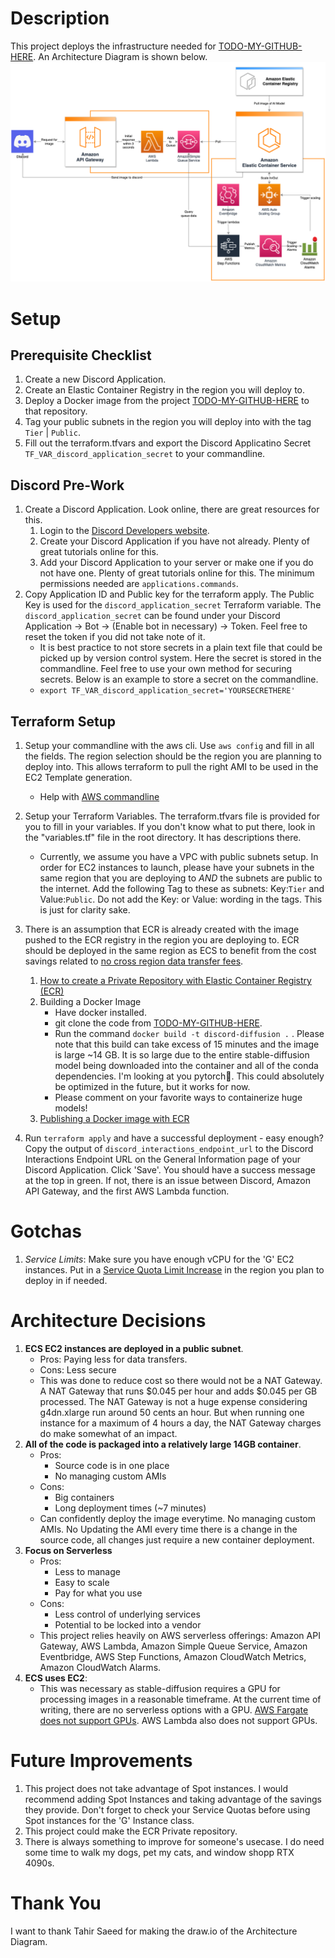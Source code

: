 # Description
This project deploys the infrastructure needed for [TODO-MY-GITHUB-HERE](). An Architecture Diagram is shown below.
![Infrastructure Diagram](/files/discord-diffusion-pic.png)

# Setup
## Prerequisite Checklist
1. Create a new Discord Application.
2. Create an Elastic Container Registry in the region you will deploy to.
3. Deploy a Docker image from the project [TODO-MY-GITHUB-HERE]() to that repository.
4. Tag your public subnets in the region you will deploy into with the tag ```Tier``` | ```Public```.
5. Fill out the terraform.tfvars and export the Discord Applicatino Secret ```TF_VAR_discord_application_secret``` to your commandline.

## Discord Pre-Work
1. Create a Discord Application. Look online, there are great resources for this. 
    1. Login to the [Discord Developers website](https://discord.com/developers/applications).
    2. Create your Discord Application if you have not already. Plenty of great tutorials online for this.
    3. Add your Discord Application to your server or make one if you do not have one. Plenty of great tutorials online for this. The minimum permissions needed are ```applications.commands```.
2. Copy Application ID and Public key for the terraform apply. The Public Key is used for the ```discord_application_secret``` Terraform variable. The ```discord_application_secret``` can be found under your Discord Application -> Bot -> (Enable bot in necessary) -> Token. Feel free to reset the token if you did not take note of it.
    * It is best practice to not store secrets in a plain text file that could be picked up by version control system. Here the secret is stored in the commandline. Feel free to use your own method for securing secrets. Below is an example to store a secret on the commandline. 
    * ```export TF_VAR_discord_application_secret='YOURSECRETHERE'```

## Terraform Setup
1. Setup your commandline with the aws cli. Use ```aws config``` and fill in all the fields. The region selection should be the region you are planning to deploy into. This allows terraform to pull the right AMI to be used in the EC2 Template generation. 
    * Help with [AWS commandline](https://docs.aws.amazon.com/cli/latest/userguide/cli-chap-configure.html) 
2. Setup your Terraform Variables. The terraform.tfvars file is provided for you to fill in your variables. If you don't know what to put there, look in the "variables.tf" file in the root directory. It has descriptions there. 
    * Currently, we assume you have a VPC with public subnets setup. In order for EC2 instances to launch, please have your subnets in the same region that you are deploying to *AND* the subnets are public to the internet. Add the following Tag to these as subnets: Key:```Tier``` and Value:```Public```. Do not add the Key: or Value: wording in the tags. This is just for clarity sake.
3. There is an assumption that ECR is already created with the image pushed to the ECR registry in the region you are deploying to. ECR should be deployed in the same region as ECS to benefit from the cost savings related to [no cross region data transfer fees](https://aws.amazon.com/blogs/containers/understanding-data-transfer-costs-for-aws-container-services/).
    1. [How to create a Private Repository with Elastic Container Registry (ECR)](https://docs.aws.amazon.com/AmazonECR/latest/userguide/repository-create.html)
    2. Building a Docker Image
        * Have docker installed.
        * git clone the code from [TODO-MY-GITHUB-HERE]().
        * Run the command ```docker build -t discord-diffusion .``` . Please note that this build can take excess of 15 minutes and the image is large ~14 GB. It is so large due to the entire stable-diffusion model being downloaded into the container and all of the conda dependencies. I'm looking at you pytorch🤨. This could absolutely be optimized in the future, but it works for now.
        * Please comment on your favorite ways to containerize huge models!
    3. [Publishing a Docker image with ECR](https://docs.aws.amazon.com/AmazonECR/latest/userguide/docker-push-ecr-image.html)

4. Run ```terraform apply``` and have a successful deployment - easy enough? Copy the output of ```discord_interactions_endpoint_url``` to the Discord Interactions Endpoint URL on the General Information page of your Discord Application. Click 'Save'. You should have a success message at the top in green. If not, there is an issue between Discord, Amazon API Gateway, and the first AWS Lambda function.

# Gotchas
1. *Service Limits*: Make sure you have enough vCPU for the 'G' EC2 instances. Put in a [Service Quota Limit Increase](https://console.aws.amazon.com/servicequotas/home) in the region you plan to deploy in if needed.

# Architecture Decisions
1. **ECS EC2 instances are deployed in a public subnet**. 
    * Pros: Paying less for data transfers.
    * Cons: Less secure
    * This was done to reduce cost so there would not be a NAT Gateway. A NAT Gateway that runs $0.045 per hour and adds $0.045 per GB processed. The NAT Gateway is not a huge expense considering g4dn.xlarge run around 50 cents an hour. But when running one instance for a maximum of 4 hours a day, the NAT Gateway charges do make somewhat of an impact.
2. **All of the code is packaged into a relatively large 14GB container**. 
    * Pros: 
        * Source code is in one place
        * No managing custom AMIs
    * Cons: 
        * Big containers
        * Long deployment times (~7 minutes)
    * Can confidently deploy the image everytime. No managing custom AMIs. No Updating the AMI every time there is a change in the source code, all changes just require a new container deployment.
3. **Focus on Serverless**
    * Pros: 
        * Less to manage
        * Easy to scale
        * Pay for what you use
    * Cons:
        * Less control of underlying services
        * Potential to be locked into a vendor
    * This project relies heavily on AWS serverless offerings: Amazon API Gateway, AWS Lambda, Amazon Simple Queue Service, Amazon Eventbridge, AWS Step Functions, Amazon CloudWatch Metrics, Amazon CloudWatch Alarms.
4. **ECS uses EC2**:
    * This was necessary as stable-diffusion requires a GPU for processing images in a reasonable timeframe. At the current time of writing, there are no serverless options with a GPU. [AWS Fargate does not support GPUs](https://github.com/aws/containers-roadmap/issues/88). AWS Lambda also does not support GPUs.

# Future Improvements
1. This project does not take advantage of Spot instances. I would recommend adding Spot Instances and taking advantage of the savings they provide. Don't forget to check your Service Quotas before using Spot instances for the 'G' Instance class.
2. This project could make the ECR Private repository.
3. There is always something to improve for someone's usecase. I do need some time to walk my dogs, pet my cats, and window shopp RTX 4090s.

# Thank You
I want to thank Tahir Saeed for making the draw.io of the Architecture Diagram. 